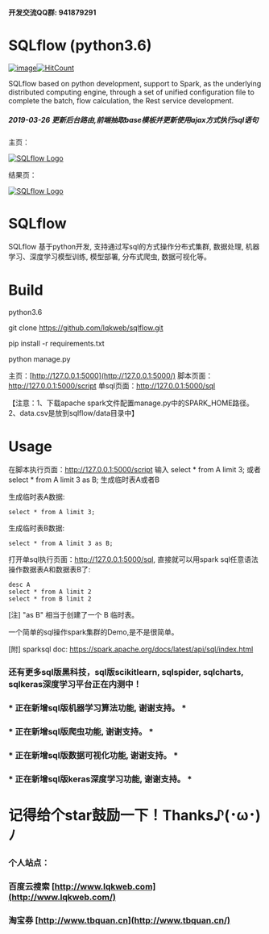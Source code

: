 #### 开发交流QQ群: 941879291

# SQLflow (python3.6)

[![image](https://camo.githubusercontent.com/6ff64ec221e68a362bab8af56f39c1ab2cd46ce1/68747470733a2f2f696d672e736869656c64732e696f2f707970692f6c2f72657175657374732e737667)](https://github.com/kennethreitz/requests/blob/master/LICENSE)[![HitCount](https://camo.githubusercontent.com/46429a8e0eb6868a9c97e09a0e8e766d7c92e595/687474703a2f2f686974732e6477796c2e696f2f6c716b7765622f73716c666c6f772e737667)](http://hits.dwyl.io/lqkweb/sqlflow)

SQLflow based on python development, support to Spark, as the underlying distributed computing engine, through a set of unified configuration file to complete the batch, flow calculation, the Rest service development.

##### 2019-03-26 更新后台路由,前端抽取base模板并更新使用ajax方式执行sql语句

主页：

[![SQLflow Logo](https://camo.githubusercontent.com/82e4243ba08dfd91d81574a652e675d64f3f1bff/68747470733a2f2f75706c6f61642d696d616765732e6a69616e7368752e696f2f75706c6f61645f696d616765732f31313032333637312d663966383838376336393936316635352e706e67)](https://buglib.tech/)

结果页：

[![SQLflow Logo](https://camo.githubusercontent.com/913bbed059366bad0f9f3c72036498aa0f325751/68747470733a2f2f75706c6f61642d696d616765732e6a69616e7368752e696f2f75706c6f61645f696d616765732f31313032333637312d623464383930356664613265626536372e706e67)](https://buglib.tech/)

# SQLflow

SQLflow 基于python开发, 支持通过写sql的方式操作分布式集群, 数据处理, 机器学习、深度学习模型训练, 模型部署, 分布式爬虫, 数据可视化等。

# Build

python3.6

git clone https://github.com/lqkweb/sqlflow.git

pip install -r requirements.txt

python manage.py

主页：[http://127.0.0.1:5000](http://127.0.0.1:5000/) 脚本页面：http://127.0.0.1:5000/script 单sql页面：http://127.0.0.1:5000/sql

【注意：1、下载apache spark文件配置manage.py中的SPARK_HOME路径。2、data.csv是放到sqlflow/data目录中】

# Usage

在脚本执行页面：http://127.0.0.1:5000/script 输入 select * from A limit 3; 或者 select * from A limit 3 as B; 生成临时表A或者B

生成临时表A数据:

```
select * from A limit 3;
```

生成临时表B数据:

```
select * from A limit 3 as B;
```

打开单sql执行页面：http://127.0.0.1:5000/sql, 直接就可以用spark sql任意语法操作数据表A和数据表B了:

```
desc A
select * from A limit 2
select * from B limit 2
```

[注] "as B" 相当于创建了一个 B 临时表。

一个简单的sql操作spark集群的Demo,是不是很简单。

[附] sparksql doc: https://spark.apache.org/docs/latest/api/sql/index.html

### 还有更多sql版黑科技，sql版scikitlearn, sqlspider, sqlcharts, sqlkeras深度学习平台正在内测中！

### * 正在新增sql版机器学习算法功能, 谢谢支持。 *

### * 正在新增sql版爬虫功能, 谢谢支持。 *

### * 正在新增sql版数据可视化功能, 谢谢支持。 *

### * 正在新增sql版keras深度学习功能, 谢谢支持。 *

# 记得给个star鼓励一下！Thanks♪(･ω･)ﾉ

### 个人站点：

### 百度云搜索 [http://www.lqkweb.com](http://www.lqkweb.com/)

### 淘宝券 [http://www.tbquan.cn](http://www.tbquan.cn/)


